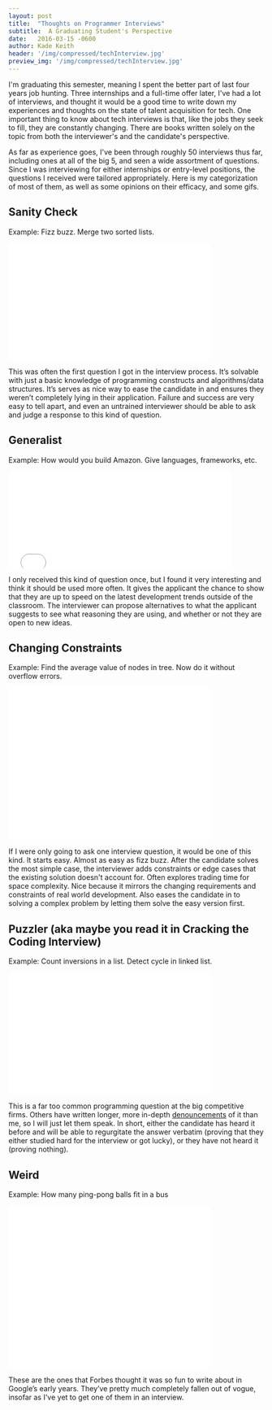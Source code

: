 ```yaml
---
layout: post
title:  "Thoughts on Programmer Interviews"
subtitle:  A Graduating Student's Perspective
date:   2016-03-15 -0600
author: Kade Keith
header: '/img/compressed/techInterview.jpg'
preview_img: '/img/compressed/techInterview.jpg'
---
```


I'm graduating this semester, meaning I spent the better part of last four years job hunting. Three internships and a full-time offer later, I've had a lot of interviews, and thought it would be a good time to write down my experiences and thoughts on the state of talent acquisition for tech. One important thing to know about tech interviews is that, like the jobs they seek to fill, they are constantly changing. There are books written solely on the topic from both the interviewer's and the candidate's perspective. 

As far as experience goes, I've been through roughly 50 interviews thus far, including ones at all of the big 5, and seen a wide assortment of questions. Since I was interviewing for either internships or entry-level positions, the questions I received were tailored appropriately. Here is my categorization of most of them, as well as some opinions on their efficacy, and some gifs. 

## Sanity Check
Example: Fizz buzz. Merge two sorted lists. 

<iframe src="//giphy.com/embed/1C8bHHJturSx2" width="400" height="230" frameBorder="0" class="giphy-embed" allowFullScreen></iframe>

This was often the first question I got in the interview process. It’s solvable with just a basic knowledge of programming constructs and algorithms/data structures. It’s serves as nice way to ease the candidate in and ensures they weren’t completely lying in their application. Failure and success are very easy to tell apart, and even an untrained interviewer should be able to ask and judge a response to this kind of question. 

## Generalist
Example: How would you build Amazon. Give languages, frameworks, etc.  

<iframe src="//giphy.com/embed/3o85xL7vu8vJKh71BK?hideSocial=true" width="440" height="190" frameborder="0" class="giphy-embed" allowfullscreen=""></iframe>

I only received this kind of question once, but I found it very interesting and think it should be used more often. It gives the applicant the chance to show that they are up to speed on the latest development trends outside of the classroom. The interviewer can propose alternatives to what the applicant suggests to see what reasoning they are using, and whether or not they are open to new ideas.

## Changing Constraints
Example: Find the average value of nodes in tree. Now do it without overflow errors.  

<iframe src="//giphy.com/embed/yIyPow4uWZGCI" width="400" height="300" frameBorder="0" class="giphy-embed" allowFullScreen></iframe>

If I were only going to ask one interview question, it would be one of this kind. It starts easy. Almost as easy as fizz buzz. After the candidate solves the most simple case, the interviewer adds constraints or edge cases that the existing solution doesn't account for. Often explores trading time for space complexity. Nice because it mirrors the changing requirements and constraints of real world development. Also eases the candidate in to solving a complex problem by letting them solve the easy version first.

## Puzzler (aka maybe you read it in Cracking the Coding Interview)
Example: Count inversions in a list. Detect cycle in linked list.

<iframe src="//giphy.com/embed/JWF7fOo3XyLgA" width="400" height="240" frameBorder="0" class="giphy-embed" allowFullScreen></iframe>

This is a far too common programming question at the big competitive firms. Others have written longer, more in-depth [denouncements](http://www.nomachetejuggling.com/2014/06/24/the-worst-programming-interview-question/) of it than me, so I will just let them speak. In short, either the candidate has heard it before and will be able to regurgitate the answer verbatim (proving that they either studied hard for the interview or got lucky), or they have not heard it (proving nothing).

## Weird
Example: How many ping-pong balls fit in a bus

<iframe src="//giphy.com/embed/10LbmcicADkPss" width="400" height="320" frameBorder="0" class="giphy-embed" allowFullScreen></iframe>

These are the ones that Forbes thought it was so fun to write about in Google’s early years. They’ve pretty much completely fallen out of vogue, insofar as I've yet to get one of them in an interview. 